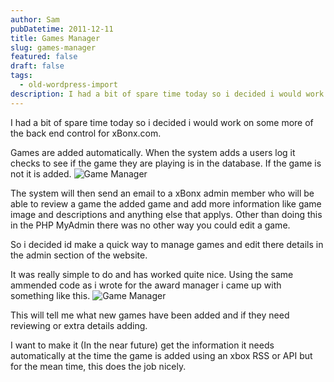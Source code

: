 ```yaml
---
author: Sam
pubDatetime: 2011-12-11
title: Games Manager
slug: games-manager
featured: false
draft: false
tags:
  - old-wordpress-import
description: I had a bit of spare time today so i decided i would work on some more of the back end control for xBonxcom
---
```


I had a bit of spare time today so i decided i would work on some more of the back end control for xBonx.com.

Games are added automatically. When the system adds a users log it checks to see if the game they are playing is in the database. If the game is not it is added.
![Game Manager](http://cl.ly/0j3s0g1r0h2S3v36290F/Image%202011-12-11%20at%207.20.08%20PM.png)

The system will then send an email to a xBonx admin member who will be able to review a game the added game and add more information like game image and descriptions and anything else that applys. Other than doing this in the PHP MyAdmin there was no other way you could edit a game.

So i decided id make a quick way to manage games and edit there details in the admin section of the website.

It was really simple to do and has worked quite nice. Using the same ammended code as i wrote for the award manager i came up with something like this.
![Game Manager](http://cl.ly/1t3a0X02432Q2G3A2S0u/Image%202011-12-11%20at%205.19.50%20PM.png)

This will tell me what new games have been added and if they need reviewing or extra details adding.

I want to make it (In the near future) get the information it needs automatically at the time the game is added using an xbox RSS or API but for the mean time, this does the job nicely.
